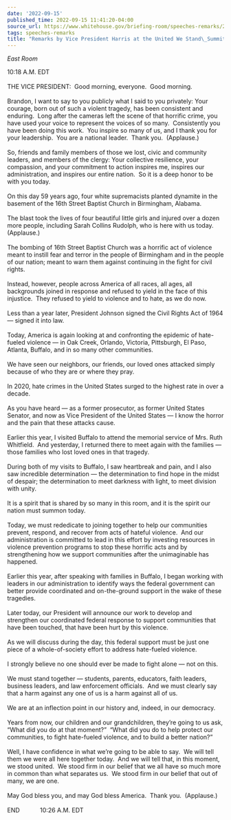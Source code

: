 ```yaml
---
date: '2022-09-15'
published_time: 2022-09-15 11:41:20-04:00
source_url: https://www.whitehouse.gov/briefing-room/speeches-remarks/2022/09/15/remarks-by-vice-president-harris-at-the-united-we-stand-summit/
tags: speeches-remarks
title: "Remarks by Vice President Harris at the United We Stand\_Summit"
---
```

 
*East Room*

10:18 A.M. EDT  
   
THE VICE PRESIDENT:  Good morning, everyone.  Good morning.   
   
Brandon, I want to say to you publicly what I said to you privately:
Your courage, born out of such a violent tragedy, has been consistent
and enduring.  Long after the cameras left the scene of that horrific
crime, you have used your voice to represent the voices of so many. 
Consistently you have been doing this work.  You inspire so many of us,
and I thank you for your leadership.  You are a national leader.  Thank
you.  (Applause.)   
   
So, friends and family members of those we lost, civic and community
leaders, and members of the clergy: Your collective resilience, your
compassion, and your commitment to action inspires me, inspires our
administration, and inspires our entire nation.  So it is a deep honor
to be with you today.  
   
On this day 59 years ago, four white supremacists planted dynamite in
the basement of the 16th Street Baptist Church in Birmingham, Alabama.  
   
The blast took the lives of four beautiful little girls and injured over
a dozen more people, including Sarah Collins Rudolph, who is here with
us today.  (Applause.)  
   
The bombing of 16th Street Baptist Church was a horrific act of violence
meant to instill fear and terror in the people of Birmingham and in the
people of our nation; meant to warn them against continuing in the fight
for civil rights.  
   
Instead, however, people across America of all races, all ages, all
backgrounds joined in response and refused to yield in the face of this
injustice.  They refused to yield to violence and to hate, as we do
now.  
   
Less than a year later, President Johnson signed the Civil Rights Act of
1964 — signed it into law.   
   
Today, America is again looking at and confronting the epidemic of
hate-fueled violence — in Oak Creek, Orlando, Victoria, Pittsburgh, El
Paso, Atlanta, Buffalo, and in so many other communities.  
   
We have seen our neighbors, our friends, our loved ones attacked simply
because of who they are or where they pray.   
   
In 2020, hate crimes in the United States surged to the highest rate in
over a decade.  
   
As you have heard — as a former prosecutor, as former United States
Senator, and now as Vice President of the United States — I know the
horror and the pain that these attacks cause.   
   
Earlier this year, I visited Buffalo to attend the memorial service of
Mrs. Ruth Whitfield.  And yesterday, I returned there to meet again with
the families — those families who lost loved ones in that tragedy.  
   
During both of my visits to Buffalo, I saw heartbreak and pain, and I
also saw incredible determination — the determination to find hope in
the midst of despair; the determination to meet darkness with light, to
meet division with unity.  
   
It is a spirit that is shared by so many in this room, and it is the
spirit our nation must summon today.  
   
Today, we must rededicate to joining together to help our communities
prevent, respond, and recover from acts of hateful violence.  And our
administration is committed to lead in this effort by investing
resources in violence prevention programs to stop these horrific acts
and by strengthening how we support communities after the unimaginable
has happened.  
   
Earlier this year, after speaking with families in Buffalo, I began
working with leaders in our administration to identify ways the federal
government can better provide coordinated and on-the-ground support in
the wake of these tragedies.  
   
Later today, our President will announce our work to develop and
strengthen our coordinated federal response to support communities that
have been touched, that have been hurt by this violence.  
   
As we will discuss during the day, this federal support must be just one
piece of a whole-of-society effort to address hate-fueled violence.  
   
I strongly believe no one should ever be made to fight alone — not on
this.  
   
We must stand together — students, parents, educators, faith leaders,
business leaders, and law enforcement officials.  And we must clearly
say that a harm against any one of us is a harm against all of us.   
   
We are at an inflection point in our history and, indeed, in our
democracy.  
   
Years from now, our children and our grandchildren, they’re going to us
ask, “What did you do at that moment?”  “What did you do to help protect
our communities, to fight hate-fueled violence, and to build a better
nation?”   
   
Well, I have confidence in what we’re going to be able to say.  We will
tell them we were all here together today.  And we will tell that, in
this moment, we stood united.  We stood firm in our belief that we all
have so much more in common than what separates us.  We stood firm in
our belief that out of many, we are one.  
   
May God bless you, and may God bless America.  Thank you.  (Applause.)  
   
END            10:26 A.M. EDT
